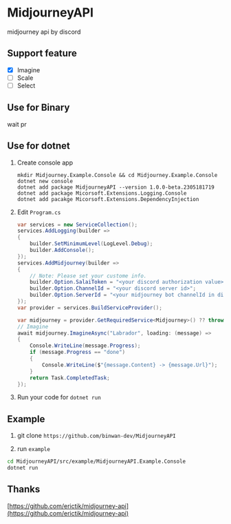 # MidjourneyAPI

midjourney api by discord

## Support feature

- [x] Imagine
- [ ] Scale 
- [ ] Select

## Use for Binary
wait pr

## Use for dotnet

1. Create console app

   ```shell
   mkdir Midjourney.Example.Console && cd Midjourney.Example.Console
   dotnet new console
   dotnet add package MidjourneyAPI --version 1.0.0-beta.2305181719
   dotnet add package Micorsoft.Extensions.Logging.Console
   dotnet add pacakge Micorsoft.Extensions.DependencyInjection
   ```

2. Edit `Program.cs`

   ```c#
   var services = new ServiceCollection();
   services.AddLogging(builder =>
   {
       builder.SetMinimumLevel(LogLevel.Debug);
       builder.AddConsole();
   });
   services.AddMidjourney(builder =>
   {
       // Note: Please set your custome info.
       builder.Option.SalaiToken = "<your discord authorization value>";
       builder.Option.ChannelId = "<your discord server id>";
       builder.Option.ServerId = "<your midjourney bot channelId in discord>";
   });
   var provider = services.BuildServiceProvider();

   var midjourney = provider.GetRequiredService<Midjourney>() ?? throw new ArgumentNullException(nameof(Midjourney));
   // Imagine
   await midjourney.ImagineAsync("Labrador", loading: (message) =>
   {
       Console.WriteLine(message.Progress);
       if (message.Progress == "done")
       {
           Console.WriteLine($"{message.Content} -> {message.Url}");
       }
       return Task.CompletedTask;
   });
   ```

3. Run your code for `dotnet run`

## Example

1. git clone `https://github.com/binwan-dev/MidjourneyAPI`

2. run `example`

``` bash
cd MidjourneyAPI/src/example/MidjourneyAPI.Example.Console
dotnet run 
```

## Thanks

[https://github.com/erictik/midjourney-api](https://github.com/erictik/midjourney-api)